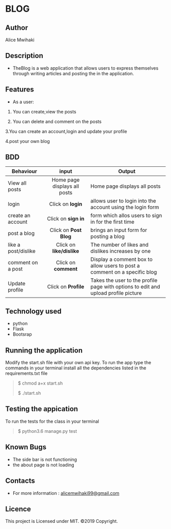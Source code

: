 # BLOG

## Author

Alice Mwihaki

## Description

- TheBlog is a web application that allows users to express themselves through writing articles and posting the in the application.

## Features

- As a user:

1. You can create,view the posts

2. You can delete and comment on the posts

3.You can create an account,login and update your profile

4.post your own blog

## BDD

| Behaviour                    | input                       | Output                                       |
 -------------| :--------:| -----------|
| View all posts | Home page displays all posts  | Home page displays all posts |
|login| Click on **login**|allows user to login into the account using the login form|
|create an account| Click on **sign in**|form which allos users to sign in for the first time|
|post a blog| Click on **Post Blog**|brings an input form for posting a blog|
|like a post/dislike| Click on **like/dislike**|The number of likes and dislikes increases by one |
|comment on a post| Click on **comment**|Display a comment box to allow users to post a comment on a specific blog|
|Update profile| Click on **Profile** |Takes the user to the profile page with options to edit and upload profile picture|

## Technology used

- python
- Flask
- Bootsrap

## Running the application

Modify the start.sh file with your own api key.
To run the app type the commands in your terminal
 install all the dependencies listed in the requirements.txt file
> $ chmod a+x start.sh
>
> $ ./start.sh

## Testing the appication

To run the tests for the class in your terminal
 > $ python3.6 manage.py test

## Known Bugs

- The side bar is not functioning
- the about page is not loading

## Contacts

- For more information :
alicemwihaki99@gmail.com

## Licence

This project is Licensed under MIT. ©2019 Copyright.
